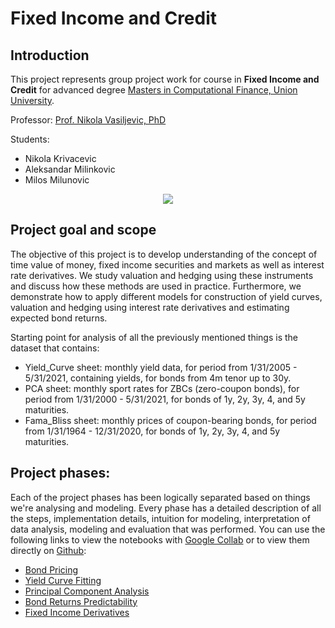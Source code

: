# Fixed Income and Credit

## Introduction

This project represents group project work for course in **Fixed Income and Credit** for advanced degree [Masters in Computational Finance, Union University](http://mcf.raf.edu.rs/).

Professor:
[Prof. Nikola Vasiljevic, PhD](https://www.researchgate.net/profile/Nikola-Vasiljevic-4)

Students:
- Nikola Krivacevic
- Aleksandar Milinkovic
- Milos Milunovic

<p align="center">
  <img src="https://user-images.githubusercontent.com/30963594/122693716-4a83ff00-d23b-11eb-999f-b222d8a18f02.png" />
</p>


## Project goal and scope

The objective of this project is to develop understanding of the concept of time value of money, fixed income securities and markets as well as interest rate derivatives.
We study valuation and hedging using these instruments and discuss how these methods are used in practice. Furthermore, we demonstrate how to
apply different models for construction of yield curves, valuation and hedging using interest rate derivatives and estimating expected bond returns.

Starting point for analysis of all the previously mentioned things is the dataset that contains:
- Yield_Curve sheet: monthly yield data, for period from 1/31/2005 - 5/31/2021, containing yields, for bonds from 4m tenor up to 30y.
- PCA sheet: monthly sport rates for ZBCs (zero-coupon bonds), for period from 1/31/2000 - 5/31/2021, for bonds of 1y, 2y, 3y, 4, and 5y maturities.
- Fama_Bliss sheet: monthly prices of coupon-bearing bonds, for period from 1/31/1964 - 12/31/2020, for bonds of 1y, 2y, 3y, 4, and 5y maturities.


## Project phases:

Each of the project phases has been logically separated based on things we're analysing and modeling. Every phase has a detailed description of all the steps,
implementation details, intuition for modeling, interpretation of data analysis, modeling and evaluation that was performed. You can use the following links to view the notebooks with [Google Collab](https://colab.research.google.com/notebooks/intro.ipynb?utm_source=scs-index) or to view them directly on [Github](https://github.com/mcf-long-short/fixed-income-and-credit/tree/main/notebooks):
- [Bond Pricing](https://colab.research.google.com/drive/1g6bqabvDTBxhwSr688x2PICEoWXZgYlJ?usp=sharing)
- [Yield Curve Fitting](https://colab.research.google.com/drive/1PxrPSo232JYWVHOPHN2cz21S1NRQFF1y?usp=sharing)
- [Principal Component Analysis](https://colab.research.google.com/drive/1XcRkJK91YOhFtfczAEce1CL7VY3y5ebt?usp=sharing)
- [Bond Returns Predictability](https://colab.research.google.com/drive/14nF3Dbs0LG5o2BmkfMz4_b9sr9AplyBg?usp=sharing)
- [Fixed Income Derivatives](https://colab.research.google.com/drive/1k1h5Ea8zGgQqeE0kYHNaJSIsN_FXuR8E?usp=sharing)


